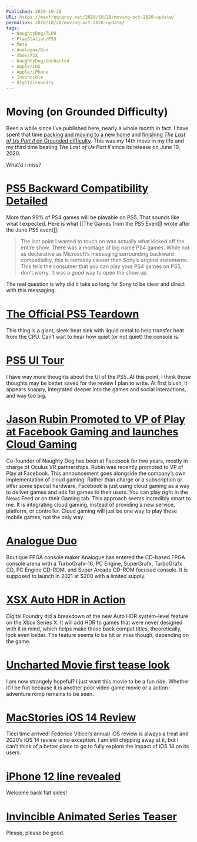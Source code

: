 ```yaml
---
Published: 2020-10-28
URL: https://maxfrequency.net/2020/10/28/moving-oct-2020-update/
permalink: 2020/10/28/moving-oct-2020-update/
tags:
  - NaughtyDog/TLOU
  - PlayStation/PS5
  - Meta
  - Analogue/Duo
  - Xbox/XSX
  - NaughtyDog/Uncharted
  - Apple/iOS
  - Apple/iPhone
  - Invincible
  - DigitalFoundry
---
```

# Moving (on Grounded Difficulty)

Been a while since I’ve published here, nearly a whole month in fact. I have spent that time [packing and moving to a new home](https://twitter.com/MaxRoberts143/status/1312564046722457601) and [finishing *The Last of Us Part II* on Grounded difficulty](https://twitter.com/MaxRoberts143/status/1318515097988403201). This was my 14th move in my life and my third time beating *The Last of Us Part II* since its release on June 19, 2020.

What’d I miss?

# [PS5 Backward Compatibility Detailed](https://blog.playstation.com/2020/10/09/ps4-games-on-ps5-your-top-questions-answered/)

More than 99% of PS4 games will be playable on PS5. That sounds like what I expected. Here is what [[The Games from the PS5 Event|I wrote after the June PS5 event]]:

> The last point I wanted to touch on was actually what kicked off the entire show. There was a montage of big name PS4 games. While not as declarative as Microsoft’s messaging surrounding backward compatibility, this is certainly clearer than Sony’s original statements. This tells the consumer that you can play your PS4 games on PS5, don’t worry. It was a good way to open the show up.

The real question is why did it take so long for Sony to be clear and direct with this messaging.

# [The Official PS5 Teardown](https://youtu.be/CaAY-jAjm0w)

This thing is a giant, sleek heat sink with liquid metal to help transfer heat from the CPU. Can’t wait to hear how quiet (or not quiet) the console is.

# [PS5 UI Tour](https://youtu.be/7TBPrYJDoDE)

I have way more thoughts about the UI of the PS5. At this point, I think those thoughts may be better saved for the review I plan to write. At first blush, it appears snappy, integrated deeper into the games and social interactions, and way too big.

# [Jason Rubin Promoted to VP of Play at Facebook Gaming and launches Cloud Gaming](https://about.fb.com/news/2020/10/cloud-gaming-meet-facebook-gaming/)

Co-founder of Naughty Dog has been at Facebook for two years, mostly in charge of Oculus VR partnerships. Rubin was recently promoted to VP of Play at Facebook. This announcement goes alongside the company’s own implementation of cloud gaming. Rather than charge or a subscription or offer some special hardware, Facebook is just using cloud gaming as a way to deliver games and ads for games to their users. You can play right in the News Feed or on their Gaming tab. This approach seems incredibly smart to me. It is integrating cloud gaming, instead of providing a new service, platform, or controller. Cloud gaming will just be one way to play these mobile games, not the only way.

# [Analogue Duo](https://www.analogue.co/duo)

Boutique FPGA console maker Analogue has entered the CD-based FPGA console arena with a TurboGrafx-16, PC Engine, SuperGrafx, TurboGrafx CD, PC Engine CD-ROM, and Super Arcade CD-ROM focused console. It is supposed to launch in 2021 at $200 with a limited supply.

# [XSX Auto HDR in Action](https://youtu.be/LT1a6NXYy6E)

Digital Foundry did a breakdown of the new Auto HDR system-level feature on the Xbox Series X. It will add HDR to games that were never designed with it in mind, which helps make those back compat titles, theoretically, look even better. The feature seems to be hit or miss though, depending on the game.

# [Uncharted Movie first tease look](https://www.theverge.com/2020/10/22/21528606/tom-holland-nathan-drake-first-photo-uncharted-movie-sony)

I am now strangely hopeful? I just want this movie to be a fun ride. Whether it’ll be fun because it is another poor video game movie or a action-adventure romp remains to be seen.

# [MacStories iOS 14 Review](https://www.macstories.net/stories/ios-and-ipados-14-the-macstories-review/#)

Ticci time arrived! Federico Viticci’s annual iOS review is always a treat and 2020’s iOS 14 review is no exception. I am still chipping away at it, but I can’t think of a better place to go to fully explore the impact of iOS 14 on its users.

# [iPhone 12 line revealed](https://www.apple.com/iphone-12-pro/)

Welcome back flat sides!

# [Invincible Animated Series Teaser](https://youtu.be/3TOH9iwETKQ)

Please, please be good.